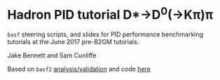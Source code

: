 Hadron PID tutorial D\*&rarr;D<sup>0</sup>(&rarr;K&pi;)&pi;
======================================================

`basf` steering scripts, and slides for PID performance benchmarking tutorials at the June 2017 pre-B2GM tutorials.

Jake Bennett and Sam Cunliffe

Based on `basf2` [analysis/validation](https://stash.desy.de/projects/B2/repos/software/browse/analysis/validation/) and code [here](https://stash.desy.de/users/jbennett/repos/pidperformance/)
